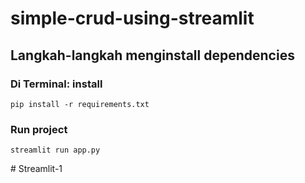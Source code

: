 # simple-crud-using-streamlit
## Langkah-langkah menginstall dependencies
### Di Terminal: install
    pip install -r requirements.txt
### Run project
    streamlit run app.py
#   S t r e a m l i t - 1  
 
